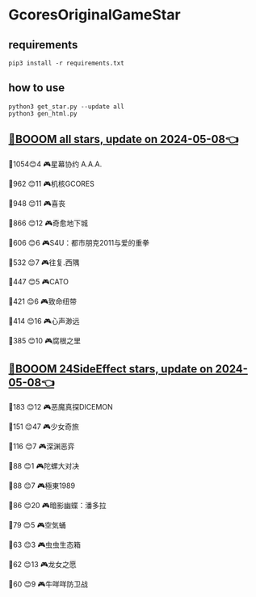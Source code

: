 # GcoresOriginalGameStar

## requirements
```
pip3 install -r requirements.txt
```

## how to use
```
python3 get_star.py --update all
python3 gen_html.py
```

## [🔗BOOOM all stars, update on 2024-05-08👈](https://raw.githack.com/sichaozhang1112/GcoresOriginalGameStar/main/html/all.html) 
🌟1054😊4   🎮星幕协约 A.A.A.        

🌟962 😊11  🎮机核GCORES           

🌟948 😊11  🎮喜丧                 

🌟866 😊12  🎮奇愈地下城              

🌟606 😊6   🎮S4U：都市朋克2011与爱的重拳  

🌟532 😊7   🎮往复.西隅              

🌟447 😊5   🎮CATO               

🌟421 😊6   🎮致命纽带               

🌟414 😊16  🎮心声渺远               

🌟385 😊10  🎮腐根之里               

## [🔗BOOOM 24SideEffect stars, update on 2024-05-08👈](https://raw.githack.com/sichaozhang1112/GcoresOriginalGameStar/main/html/24SideEffect.html) 
🌟183 😊12  🎮恶魔真探DICEMON        

🌟151 😊47  🎮少女奇旅               

🌟116 😊7   🎮深渊恶弈               

🌟88  😊1   🎮陀螺大对决              

🌟88  😊7   🎮極東1989             

🌟86  😊20  🎮暗影幽蝶：潘多拉           

🌟79  😊5   🎮空気蛹                

🌟63  😊3   🎮虫虫生态箱              

🌟62  😊13  🎮龙女之愿               

🌟60  😊9   🎮牛咩咩防卫战             

